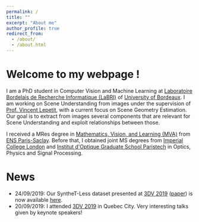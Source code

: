 ```yaml
---
permalink: /
title: ""
excerpt: "About me"
author_profile: true
redirect_from: 
  - /about/
  - /about.html
---
```


Welcome to my webpage !
======

I am a PhD student in Computer Vision and Machine Learning at [Laboratoire Bordelais de Recherche Informatique (LaBRI)](https://www.labri.fr/) of [University of Bordeaux](https://www.u-bordeaux.com/). I am working on Scene Understanding from images under the supervision of [Prof. Vincent Lepetit](https://www.labri.fr/perso/vlepetit/), with a current focus on Scene Geometry Estimation. Our goal is to extract from images several components that are relevant for Scene Understanding and exploit relationships between those. 

I received a MRes degree in [Mathematics, Vision, and Learning (MVA)](http://math.ens-paris-saclay.fr/version-francaise/formations/master-mva/) from [ENS Paris-Saclay](http://ens-paris-saclay.fr/). Before that, I obtained joint MS degrees from [Imperial College London](https://www.imperial.ac.uk/) and [Institut d'Optique Graduate School Paristech](https://www.institutoptique.fr/) in Optics, Physics and Signal Processing. 


News
======
- 24/09/2019: Our SyntheT-Less dataset presented at [3DV 2019](http://3dv19.gel.ulaval.ca/) ([paper](https://arxiv.org/pdf/1908.07640.pdf)) is now available [here](https://github.com/MichaelRamamonjisoa/SyntheT-Less).
- 20/09/2019: I attended [3DV 2019](http://3dv19.gel.ulaval.ca/) in Quebec City. Very interesting talks given by keynote speakers!
